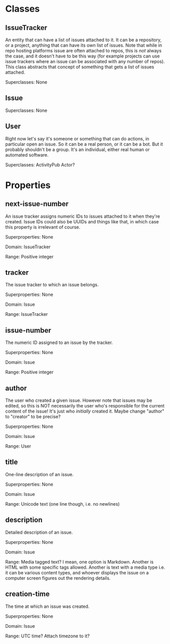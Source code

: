 # Classes

## IssueTracker

An entity that can have a list of issues attached to it. It can be a
repository, or a project, anything that can have its own list of issues. Note
that while in repo hosting platforms issue are often attached to repos, this is
*not* always the case, and it doesn't have to be this way (for example projects
can use issue trackers where an issue can be associated with any number of
repos). This class abstracts that concept of something that gets a list of
issues attached.

Superclasses: None

## Issue

Superclasses: None

## User

Right now let's say it's someone or something that can do actions, in
particular open an issue. So it can be a real person, or it can be a bot. But
it probably shouldn't be a group. It's an individual, either real human or
automated software.

Superclasses: ActivityPub Actor?

# Properties

## next-issue-number

An issue tracker assigns numeric IDs to issues attached to it when they're
created. Issue IDs could also be UUIDs and things like that, in which case this
property is irrelevant of course.

Superproperties: None

Domain: IssueTracker

Range: Positive integer

## tracker

The issue tracker to which an issue belongs.

Superproperties: None

Domain: Issue

Range: IssueTracker

## issue-number

The numeric ID assigned to an issue by the tracker.

Superproperties: None

Domain: Issue

Range: Positive integer

## author

The user who created a given issue. However note that issues may be edited, so
this is NOT necessarily the user who's responsible for the current content of
the issue! It's just who *initially* created it. Maybe change "author" to
"creator" to be precise?

Superproperties: None

Domain: Issue

Range: User

## title

One-line description of an issue.

Superproperties: None

Domain: Issue

Range: Unicode text (one line though, i.e. no newlines)

## description

Detailed description of an issue.

Superproperties: None

Domain: Issue

Range: Media tagged text? I mean, one option is Markdown. Another is HTML with
some specific tags allowed. Another is text with a media type i.e. it can be
various content types, and whoever displays the issue on a computer screen
figures out the rendering details.

## creation-time

The time at which an issue was created.

Superproperties: None

Domain: Issue

Range: UTC time? Attach timezone to it?
